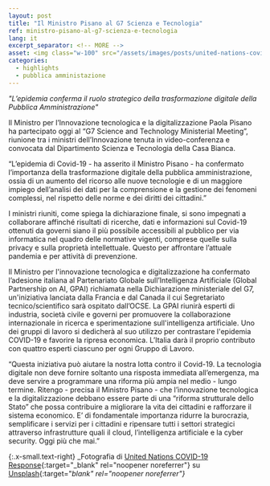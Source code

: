 ```yaml
---
layout: post
title: "Il Ministro Pisano al G7 Scienza e Tecnologia"
ref: ministro-pisano-al-g7-scienza-e-tecnologia
lang: it
excerpt_separator: <!-- MORE -->
asset: <img class="w-100" src="/assets/images/posts/united-nations-covid-19-response.jpg" alt="Immuni disponibile il codice sorgente"/>
categories:
  - highlights
  - pubblica amministazione
---
```


_"L’epidemia conferma il ruolo strategico della trasformazione digitale della Pubblica Amministrazione"_

<!-- MORE -->

Il Ministro per l’Innovazione tecnologica e la digitalizzazione Paola Pisano ha partecipato oggi al “G7 Science and Technology Ministerial Meeting”, riunione tra i ministri dell’Innovazione tenuta in video-conferenza e convocata dal Dipartimento Scienza e Tecnologia della Casa Bianca.  

“L’epidemia di Covid-19 - ha asserito il Ministro Pisano - ha confermato l’importanza della trasformazione digitale della pubblica amministrazione, ossia di un aumento del ricorso alle nuove tecnologie e di un maggiore impiego dell’analisi dei dati per la comprensione e la gestione dei fenomeni complessi, nel rispetto delle norme e dei diritti dei cittadini.”  

I ministri riuniti, come spiega la dichiarazione finale, si sono impegnati a collaborare affinché risultati  di ricerche, dati e informazioni sul Covid-19 ottenuti da governi siano il più possibile accessibili al pubblico per via informatica  nel quadro delle normative vigenti, comprese quelle sulla privacy e sulla proprietà intellettuale. Questo per affrontare l’attuale pandemia e per attività di prevenzione. 

Il Ministro per l'innovazione tecnologica e digitalizzazione ha confermato l’adesione italiana al Partenariato Globale sull’Intelligenza Artificiale (Global Partnership on AI, GPAI) richiamata nella Dichiarazione ministeriale del G7, un'iniziativa lanciata dalla Francia e dal Canada il cui Segretariato tecnico/scientifico sarà ospitato dall’OCSE. La GPAI riunirà esperti di industria, società civile e governi per promuovere la collaborazione internazionale in ricerca e sperimentazione sull'intelligenza artificiale. Uno dei  gruppi di lavoro si dedicherà al suo utilizzo per contrastare l'epidemia COVID-19 e favorire la ripresa economica. L’Italia darà il proprio contributo con  quattro esperti ciascuno per ogni Gruppo di Lavoro.  

“Questa iniziativa può aiutare la nostra lotta contro il Covid-19. La tecnologia digitale non deve fornire soltanto una risposta immediata all’emergenza, ma deve servire a programmare una riforma più ampia nel medio - lungo termine. Ritengo - precisa il Ministro Pisano - che l’innovazione tecnologica e la digitalizzazione debbano essere parte di una “riforma strutturale dello Stato” che possa contribuire a migliorare la vita dei cittadini e rafforzare il sistema economico. E’ di fondamentale importanza ridurre la burocrazia, semplificare i servizi per i cittadini e ripensare tutti i settori strategici attraverso infrastrutture quali il cloud, l’intelligenza artificiale e la cyber security. Oggi più che mai.”  

{:.x-small.text-right}
_Fotografia di [United Nations COVID-19 Response](https://unsplash.com/@unitednations?utm_source=unsplash&utm_medium=referral&utm_content=creditCopyText){:target="_blank" rel="noopener noreferrer"} su [Unsplash](https://unsplash.com/photos/fWYgXKMCqo0){:target="_blank" rel="noopener noreferrer"}_